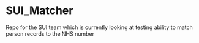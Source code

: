 # SUI_Matcher
Repo for the SUI team which is currently looking at testing ability to match person records to the NHS number
